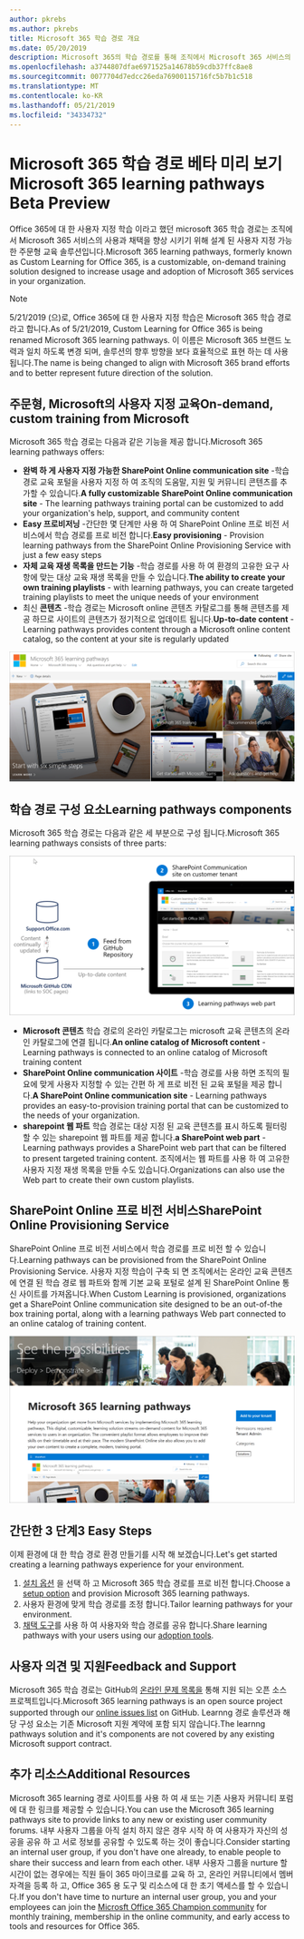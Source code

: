 ```yaml
---
author: pkrebs
ms.author: pkrebs
title: Microsoft 365 학습 경로 개요
ms.date: 05/20/2019
description: Microsoft 365의 학습 경로를 통해 조직에서 Microsoft 365 서비스의 사용 및 채택 속도를 향상 시키는 방법을 알아봅니다. 학습 경로에는 사용자 지정 SharePoint online 웹 파트 및 Microsoft 365 테 넌 트로 쉽게 프로 비전 되는 최신 SharePoint Online communications 교육 사이트가 포함 됩니다.
ms.openlocfilehash: a3744807dfae6971525a14678b59cdb37ffc8ae8
ms.sourcegitcommit: 0077704d7edcc26eda76900115716fc5b7b1c518
ms.translationtype: MT
ms.contentlocale: ko-KR
ms.lasthandoff: 05/21/2019
ms.locfileid: "34334732"
---
```

# <a name="microsoft-365-learning-pathways-beta-preview"></a><span data-ttu-id="8f603-104">Microsoft 365 학습 경로 베타 미리 보기</span><span class="sxs-lookup"><span data-stu-id="8f603-104">Microsoft 365 learning pathways Beta Preview</span></span>
<span data-ttu-id="8f603-105">Office 365에 대 한 사용자 지정 학습 이라고 했던 microsoft 365 학습 경로는 조직에서 Microsoft 365 서비스의 사용과 채택을 향상 시키기 위해 설계 된 사용자 지정 가능한 주문형 교육 솔루션입니다.</span><span class="sxs-lookup"><span data-stu-id="8f603-105">Microsoft 365 learning pathways, formerly known as Custom Learning for Office 365, is a customizable, on-demand training solution designed to increase usage and adoption of Microsoft 365 services in your organization.</span></span>  

> [!NOTE]
> <span data-ttu-id="8f603-106">5/21/2019 (으)로, Office 365에 대 한 사용자 지정 학습은 Microsoft 365 학습 경로 라고 합니다.</span><span class="sxs-lookup"><span data-stu-id="8f603-106">As of 5/21/2019, Custom Learning for Office 365 is being renamed Microsoft 365 learning pathways.</span></span> <span data-ttu-id="8f603-107">이 이름은 Microsoft 365 브랜드 노력과 일치 하도록 변경 되며, 솔루션의 향후 방향을 보다 효율적으로 표현 하는 데 사용 됩니다.</span><span class="sxs-lookup"><span data-stu-id="8f603-107">The name is being changed to align with Microsoft 365 brand efforts and to better represent future direction of the solution.</span></span>   

## <a name="on-demand-custom-training-from-microsoft"></a><span data-ttu-id="8f603-108">주문형, Microsoft의 사용자 지정 교육</span><span class="sxs-lookup"><span data-stu-id="8f603-108">On-demand, custom training from Microsoft</span></span>

<span data-ttu-id="8f603-109">Microsoft 365 학습 경로는 다음과 같은 기능을 제공 합니다.</span><span class="sxs-lookup"><span data-stu-id="8f603-109">Microsoft 365 learning pathways offers:</span></span>

- <span data-ttu-id="8f603-110">**완벽 하 게 사용자 지정 가능한 SharePoint Online communication site** -학습 경로 교육 포털을 사용자 지정 하 여 조직의 도움말, 지원 및 커뮤니티 콘텐츠를 추가할 수 있습니다.</span><span class="sxs-lookup"><span data-stu-id="8f603-110">**A fully customizable SharePoint Online communication site** - The learning pathways training portal can be customized to add your organization's help, support, and community content</span></span>
- <span data-ttu-id="8f603-111">**Easy 프로비저닝** -간단한 몇 단계만 사용 하 여 SharePoint Online 프로 비전 서비스에서 학습 경로를 프로 비전 합니다.</span><span class="sxs-lookup"><span data-stu-id="8f603-111">**Easy provisioning** - Provision learning pathways from the SharePoint Online Provisioning Service with just a few easy steps</span></span>
- <span data-ttu-id="8f603-112">**자체 교육 재생 목록을 만드는 기능** -학습 경로를 사용 하 여 환경의 고유한 요구 사항에 맞는 대상 교육 재생 목록을 만들 수 있습니다.</span><span class="sxs-lookup"><span data-stu-id="8f603-112">**The ability to create your own training playlists** - with learning pathways, you can create targeted training playlists to meet the unique needs of your environment</span></span>
- <span data-ttu-id="8f603-113">최신 **콘텐츠** -학습 경로는 Microsoft online 콘텐츠 카탈로그를 통해 콘텐츠를 제공 하므로 사이트의 콘텐츠가 정기적으로 업데이트 됩니다.</span><span class="sxs-lookup"><span data-stu-id="8f603-113">**Up-to-date content** - Learning pathways provides content through a Microsoft online content catalog, so the content at your site is regularly updated</span></span>

![cg-introducing-.png](media/cg-introducing.png)

## <a name="learning-pathways-components"></a><span data-ttu-id="8f603-115">학습 경로 구성 요소</span><span class="sxs-lookup"><span data-stu-id="8f603-115">Learning pathways components</span></span>
<span data-ttu-id="8f603-116">Microsoft 365 학습 경로는 다음과 같은 세 부분으로 구성 됩니다.</span><span class="sxs-lookup"><span data-stu-id="8f603-116">Microsoft 365 learning pathways consists of three parts:</span></span> 

![cg-howitworks-.png](media/cg-howitworks.png)

- <span data-ttu-id="8f603-118">**Microsoft 콘텐츠** 학습 경로의 온라인 카탈로그는 microsoft 교육 콘텐츠의 온라인 카탈로그에 연결 됩니다.</span><span class="sxs-lookup"><span data-stu-id="8f603-118">**An online catalog of Microsoft content** - Learning pathways is connected to an online catalog of Microsoft training content</span></span>
- <span data-ttu-id="8f603-119">**SharePoint Online communication 사이트** -학습 경로를 사용 하면 조직의 필요에 맞게 사용자 지정할 수 있는 간편 하 게 프로 비전 된 교육 포털을 제공 합니다.</span><span class="sxs-lookup"><span data-stu-id="8f603-119">**A SharePoint Online communication site** - Learning pathways provides an easy-to-provision training portal that can be customized to the needs of your organization.</span></span>
- <span data-ttu-id="8f603-120">**sharepoint 웹 파트** 학습 경로는 대상 지정 된 교육 콘텐츠를 표시 하도록 필터링 할 수 있는 sharepoint 웹 파트를 제공 합니다.</span><span class="sxs-lookup"><span data-stu-id="8f603-120">**a SharePoint web part** - Learning pathways provides a SharePoint web part that can be filtered to present targeted training content.</span></span> <span data-ttu-id="8f603-121">조직에서는 웹 파트를 사용 하 여 고유한 사용자 지정 재생 목록을 만들 수도 있습니다.</span><span class="sxs-lookup"><span data-stu-id="8f603-121">Organizations can also use the Web part to create their own custom playlists.</span></span>

## <a name="sharepoint-online-provisioning-service"></a><span data-ttu-id="8f603-122">SharePoint Online 프로 비전 서비스</span><span class="sxs-lookup"><span data-stu-id="8f603-122">SharePoint Online Provisioning Service</span></span> 
<span data-ttu-id="8f603-123">SharePoint Online 프로 비전 서비스에서 학습 경로를 프로 비전 할 수 있습니다.</span><span class="sxs-lookup"><span data-stu-id="8f603-123">Learning pathways can be provisioned from the SharePoint Online Provisioning Service.</span></span> <span data-ttu-id="8f603-124">사용자 지정 학습이 구축 되 면 조직에서는 온라인 교육 콘텐츠에 연결 된 학습 경로 웹 파트와 함께 기본 교육 포털로 설계 된 SharePoint Online 통신 사이트를 가져옵니다.</span><span class="sxs-lookup"><span data-stu-id="8f603-124">When Custom Learning is provisioned, organizations get a SharePoint Online communication site designed to be an out-of-the box training portal, along with a learning pathways Web part connected to an online catalog of training content.</span></span> 

![cg-provision-.png](media/cg-provision.png)

## <a name="3-easy-steps"></a><span data-ttu-id="8f603-126">간단한 3 단계</span><span class="sxs-lookup"><span data-stu-id="8f603-126">3 Easy Steps</span></span>
<span data-ttu-id="8f603-127">이제 환경에 대 한 학습 경로 환경 만들기를 시작 해 보겠습니다.</span><span class="sxs-lookup"><span data-stu-id="8f603-127">Let's get started creating a learning pathways experience for your environment.</span></span>
1. <span data-ttu-id="8f603-128">[설치 옵션](custom_setupoptions.md) 을 선택 하 고 Microsoft 365 학습 경로를 프로 비전 합니다.</span><span class="sxs-lookup"><span data-stu-id="8f603-128">Choose a [setup option](custom_setupoptions.md) and provision Microsoft 365 learning pathways.</span></span>  
2. <span data-ttu-id="8f603-129">사용자 환경에 맞게 학습 경로를 조정 합니다.</span><span class="sxs-lookup"><span data-stu-id="8f603-129">Tailor learning pathways for your environment.</span></span>
3. <span data-ttu-id="8f603-130">[채택 도구](driveadoption.md)를 사용 하 여 사용자와 학습 경로를 공유 합니다.</span><span class="sxs-lookup"><span data-stu-id="8f603-130">Share learning pathways with your users using our [adoption tools](driveadoption.md).</span></span>

## <a name="feedback-and-support"></a><span data-ttu-id="8f603-131">사용자 의견 및 지원</span><span class="sxs-lookup"><span data-stu-id="8f603-131">Feedback and Support</span></span>

<span data-ttu-id="8f603-132">Microsoft 365 학습 경로는 GitHub의 [온라인 문제 목록을](https://aka.ms/CustomLearningHelp) 통해 지원 되는 오픈 소스 프로젝트입니다.</span><span class="sxs-lookup"><span data-stu-id="8f603-132">Microsoft 365 learning pathways is an open source project supported through our [online issues list](https://aka.ms/CustomLearningHelp) on GitHub.</span></span> <span data-ttu-id="8f603-133">Learnng 경로 솔루션과 해당 구성 요소는 기존 Microsoft 지원 계약에 포함 되지 않습니다.</span><span class="sxs-lookup"><span data-stu-id="8f603-133">The learnng pathways solution and it's components are not covered by any existing Microsoft support contract.</span></span>  

## <a name="additional-resources"></a><span data-ttu-id="8f603-134">추가 리소스</span><span class="sxs-lookup"><span data-stu-id="8f603-134">Additional Resources</span></span>
<span data-ttu-id="8f603-135">Microsoft 365 learning 경로 사이트를 사용 하 여 새 또는 기존 사용자 커뮤니티 포럼에 대 한 링크를 제공할 수 있습니다.</span><span class="sxs-lookup"><span data-stu-id="8f603-135">You can use the Microsoft 365 learning pathways site to provide links to any new or existing user community forums.</span></span> <span data-ttu-id="8f603-136">내부 사용자 그룹을 아직 설치 하지 않은 경우 시작 하 여 사용자가 자신의 성공을 공유 하 고 서로 정보를 공유할 수 있도록 하는 것이 좋습니다.</span><span class="sxs-lookup"><span data-stu-id="8f603-136">Consider starting an internal user group, if you don't have one already, to enable people to share their success and learn from each other.</span></span>  <span data-ttu-id="8f603-137">내부 사용자 그룹을 nurture 할 시간이 없는 경우에는 직원 들이 365 마이크로를 교육 하 고, 온라인 커뮤니티에서 멤버 자격을 등록 하 고, Office 365 용 도구 및 리소스에 대 한 초기 액세스를 할 수 있습니다.</span><span class="sxs-lookup"><span data-stu-id="8f603-137">If you don't have time to nurture an internal user group, you and your employees can join the [Microsft Office 365 Champion community](https://aka.ms/O365Champions) for monthly training, membership in the online community, and early access to tools and resources for Office 365.</span></span>